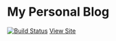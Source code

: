My Personal Blog
=============
[![Build Status](https://travis-ci.org/jamesmstone/blog.svg)](https://travis-ci.org/jamesmstone/blog)
[View Site](http://blog.jamesst.one)
